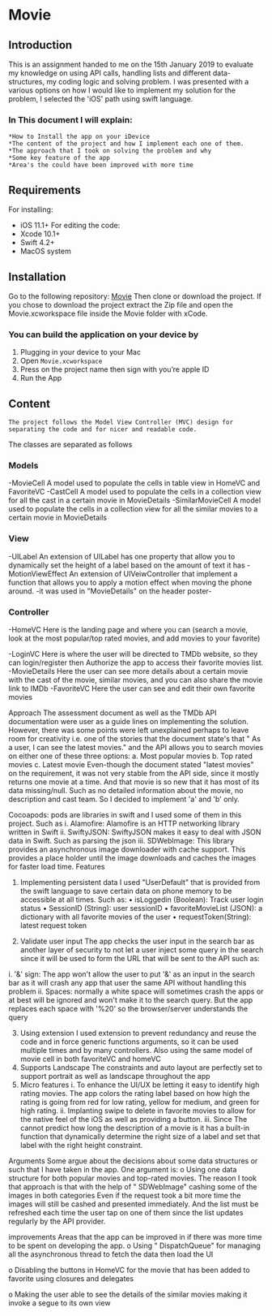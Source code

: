 # Movie


## Introduction
This is an assignment handed to me on the 15th January 2019 to evaluate my knowledge on using API calls, handling lists and different data-structures, my coding logic and solving problem. I was presented with a various options on how I would like to implement my solution for the problem, I selected the 'iOS' path using swift language.

### In This document I will explain:
	*How to Install the app on your iDevice
	*The content of the project and how I implement each one of them.
	*The approach that I took on solving the problem and why
	*Some key feature of the app 
	*Area's the could have been improved with more time

 
## Requirements
For installing:
*	iOS 11.1+
For editing the code:
*	Xcode 10.1+
*	Swift 4.2+
*	MacOS system

## Installation
Go to the following repository: [Movie](https://github.com/iGoLDeNZz/Movie)
Then clone or download the project. If you chose to download the project extract the Zip file and open the Movie.xcworkspace file inside the Movie folder with xCode.


### You can build the application on your device by 
1.	Plugging in your device to your Mac
2.	Open `Movie.xcworkspace`
3.	Press on the project name then sign with you’re apple ID
4.	Run the App 

## Content
	The project follows the Model View Controller (MVC) design for separating the code and for nicer and readable code.
The classes are separated as follows
### Models
-MovieCell
A model used to populate the cells in table view in HomeVC and FavoriteVC
-CastCell
A model used to populate the cells in a collection view for all the cast in a certain movie in MovieDetails 
-SimilarMovieCell
A model used to populate the cells in a collection view for all the similar movies to a certain movie in MovieDetails 
### View
-UILabel
An extension of UILabel has one property that allow you to dynamically set the height of a label based on the amount of text it has
-MotionViewEffect
An extension of UIVeiwController that implement a function that allows you to apply a motion effect when moving the phone around. -it was used in "MovieDetails" on the header poster-
### Controller
-HomeVC
Here is the landing page and where you can (search a movie, look at the most popular/top rated movies, and add movies to your favorite)

-LoginVC
Here is where the user will be directed to TMDb website, so they can login/register then Authorize the app to access their favorite movies list.
-MovieDetails
Here the user can see more details about a certain movie with the cast of the movie, similar movies, and you can also share the movie link to IMDb 
-FavoriteVC
Here the user can see and edit their own favorite movies  

Approach 
The assessment document as well as the TMDb API documentation were user as a guide lines on implementing the solution. However, there was some points were left unexplained perhaps to leave room for creativity i.e. one of the stories that the document state's that " As a user, I can see the latest movies." and the API allows you to search movies on either one of these three options:
a.	Most popular movies
b.	Top rated movies
c.	Latest movie
Even-though the document stated "latest movies" on the requirement, it was not very stable from the API side, since it mostly returns one movie at a time. And that movie is so new that it has most of its data missing/null. Such as no detailed information about the movie, no description and cast team. So I decided to implement 'a' and 'b' only.



Cocoapods: pods are libraries in swift and I used some of them in this project. Such as
i.	Alamofire: Alamofire is an HTTP networking library written in Swift
ii.	SwiftyJSON: SwiftyJSON makes it easy to deal with JSON data in Swift. Such as parsing the json
iii.	SDWebImage: This library provides an asynchronous image downloader with cache support. This provides a place holder until the image downloads and caches the images for faster load time.
 Features
1.	Implementing persistent data
I used "UserDefault" that is provided from the swift language to save certain data on phone memory to be accessible at all times. Such as:
•	isLoggedin (Boolean): Track user login status
•	SessionID (String): user sessionID 
•	favoriteMovieList (JSON): a dictionary with all favorite movies of the user
•	requestToken(String): latest request token

2.	Validate user input
The app checks the user input in the search bar as another layer of security to not let a user inject some query in the search since it will be used to form the URL that will be sent to the API such as:

i.	'&' sign: The app won't allow the user to put '&' as an input in the search bar as it will crash any app that user the same API without handling this problem
ii.	Spaces: normally a white space will sometimes crash the apps or at best will be ignored and won't make it to the search query. But the app replaces each space with '%20' so the browser/server understands the query

3.	Using extension
I used extension to prevent redundancy and reuse the code and in force generic functions arguments, so it can be used multiple times and by many controllers. Also using the same model of movie cell in both favoriteVC and homeVC
4.	Supports Landscape
The constraints and auto layout are perfectly set to support portrait as well as landscape throughout the app
5.	Micro features
i.	To enhance the UI/UX be letting it easy to identify high rating movies. The app colors the rating label based on how high the rating is going from red for low rating, yellow for medium, and green for high rating. 
ii.	Implanting swipe to delete in favorite movies to allow for the native feel of the iOS as well as providing a button.
iii.	Since The cannot predict how long the description of a movie is it has a built-in function that dynamically determine the right size of a label and set that label with the right height constraint.

Arguments 
Some argue about the decisions about some data structures or such that I have taken in the app. One argument is:
o	Using one data structure for both popular movies and top-rated movies. 
The reason I took that approach is that with the help of " SDWebImage" cashing some of the images in both categories Even if the request took a bit more time the images will still be cashed and presented immediately. And the list must be refreshed each time the user tap on one of them since the list updates regularly by the API provider. 

improvements
Areas that the app can be improved in if there was more time to be spent on developing the app.
o	Using " DispatchQueue" for managing all the asynchronous thread to fetch the data then load the UI

o	Disabling the buttons in HomeVC for the movie that has been added to favorite using closures and delegates 

o	Making the user able to see the details of the similar movies making it invoke a segue to its own view 
